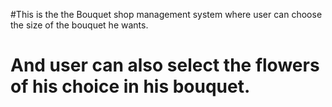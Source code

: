 #This is the the Bouquet shop management system where user can choose the size of the bouquet he wants.
# And user can also select the flowers of his choice in his bouquet.